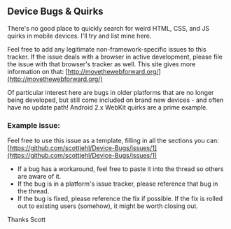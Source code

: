 ## Device Bugs & Quirks

There's no good place to quickly search for weird HTML, CSS, and JS quirks in mobile devices. I'll try and list mine here.

Feel free to add any legitimate non-framework-specific issues to this tracker. If the issue deals with a browser in active development, please file the issue with that browser's tracker as well. This site gives more information on that: [http://movethewebforward.org/](http://movethewebforward.org/)

Of particular interest here are bugs in older platforms that are no longer being developed, but still come included on brand new devices - and often have no update path! Android 2.x WebKit quirks are a prime example.

### Example issue:

Feel free to use this issue as a template, filling in all the sections you can: [https://github.com/scottjehl/Device-Bugs/issues/1](https://github.com/scottjehl/Device-Bugs/issues/1)

* If a bug has a workaround, feel free to paste it into the thread so others are aware of it.
* If the bug is in a platform's issue tracker, please reference that bug in the thread.
* If the bug is fixed, please reference the fix if possible. If the fix is rolled out to existing users (somehow), it might be worth closing out.

Thanks
Scott